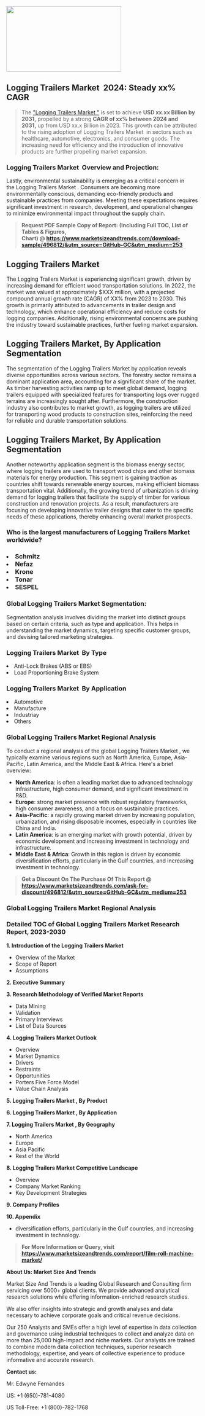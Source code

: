 <p><img class="alignnone size-medium wp-image-20088" src="https://ffe5etoiles.com/wp-content/uploads/2024/12/MST1-300x171.png" alt="" width="300" height="171" /></p><h2 id="ember46" class="ember-view reader-text-block__heading-2">Logging Trailers Market &nbsp;2024: Steady&nbsp;xx% CAGR</h2><blockquote id="ember47" class="ember-view reader-text-block__blockquote">The&nbsp;<a class="app-aware-link " href="https://www.marketsizeandtrends.com/download-sample/496812/&utm_source=GitHub-GC&utm_medium=253" target="_blank" data-test-app-aware-link="">"Logging Trailers Market "</a>&nbsp;is set to achieve&nbsp;<strong>USD&nbsp;xx.xx&nbsp;Billion by 2031,</strong>&nbsp;propelled by a strong&nbsp;<strong>CAGR of&nbsp;xx% between 2024 and 2031,</strong>&nbsp;up from USD xx.x Billion in 2023. This growth can be attributed to the rising adoption of&nbsp;Logging Trailers Market &nbsp;in sectors such as healthcare, automotive, electronics, and consumer goods. The increasing need for efficiency and the introduction of innovative products are further propelling market expansion.</blockquote><h3 id="ember48" class="ember-view reader-text-block__heading-3">Logging Trailers Market &nbsp;Overview and Projection:</h3><p id="ember49" class="ember-view reader-text-block__paragraph">Lastly, environmental sustainability is emerging as a critical concern in the&nbsp;Logging Trailers Market . Consumers are becoming more environmentally conscious, demanding eco-friendly products and sustainable practices from companies. Meeting these expectations requires significant investment in research, development, and operational changes to minimize environmental impact throughout the supply chain.</p><blockquote id="ember50" class="ember-view reader-text-block__blockquote"><strong>Request PDF Sample Copy of Report: (Including Full TOC, List of Tables &amp; Figures, Chart)&nbsp;@&nbsp;<strong><a href="https://www.marketsizeandtrends.com/download-sample/496812/&utm_source=GitHub-GC&utm_medium=253" target="_blank">https://www.marketsizeandtrends.com/download-sample/496812/&utm_source=GitHub-GC&utm_medium=253</a></strong></strong></blockquote><h3 class=""> <h2>Logging Trailers Market</h2><p>The Logging Trailers Market is experiencing significant growth, driven by increasing demand for efficient wood transportation solutions. In 2022, the market was valued at approximately $XXX million, with a projected compound annual growth rate (CAGR) of XX% from 2023 to 2030. This growth is primarily attributed to advancements in trailer design and technology, which enhance operational efficiency and reduce costs for logging companies. Additionally, rising environmental concerns are pushing the industry toward sustainable practices, further fueling market expansion.</p><h2>Logging Trailers Market, By Application Segmentation</h2><p>The segmentation of the Logging Trailers Market by application reveals diverse opportunities across various sectors. The forestry sector remains a dominant application area, accounting for a significant share of the market. As timber harvesting activities ramp up to meet global demand, logging trailers equipped with specialized features for transporting logs over rugged terrains are increasingly sought after. Furthermore, the construction industry also contributes to market growth, as logging trailers are utilized for transporting wood products to construction sites, reinforcing the need for reliable and durable transportation solutions.</p><h2>Logging Trailers Market, By Application Segmentation</h2><p>Another noteworthy application segment is the biomass energy sector, where logging trailers are used to transport wood chips and other biomass materials for energy production. This segment is gaining traction as countries shift towards renewable energy sources, making efficient biomass transportation vital. Additionally, the growing trend of urbanization is driving demand for logging trailers that facilitate the supply of timber for various construction and renovation projects. As a result, manufacturers are focusing on developing innovative trailer designs that cater to the specific needs of these applications, thereby enhancing overall market prospects.</p></h3><h3 id="" class="">Who is the largest manufacturers of&nbsp;Logging Trailers Market worldwide?</h3><h3 class=""></Li><Li>Schmitz</Li><Li> Nefaz</Li><Li> Krone</Li><Li> Tonar</Li><Li> SESPEL</h3><h3 id="ember53" class="ember-view reader-text-block__heading-3">Global&nbsp;Logging Trailers Market Segmentation:</h3><p id="ember54" class="ember-view reader-text-block__paragraph">Segmentation analysis involves dividing the market into distinct groups based on certain criteria, such as type and application. This helps in understanding the market dynamics, targeting specific customer groups, and devising tailored marketing strategies.</p><h3 id="" class="">Logging Trailers Market &nbsp;By Type</h3><p></Li><Li>Anti-Lock Brakes (ABS or EBS)</Li><Li> Load Proportioning Brake System</p><h3 id="" class="">Logging Trailers Market &nbsp;By Application</h3><p class=""></Li><Li>Automotive</Li><Li> Manufacture</Li><Li> Industriay</Li><Li> Others</p><h3 id="ember62" class="ember-view reader-text-block__heading-3">Global Logging Trailers Market Regional Analysis</h3><p id="ember63" class="ember-view reader-text-block__paragraph">To conduct a regional analysis of the global Logging Trailers Market , we typically examine various regions such as North America, Europe, Asia-Pacific, Latin America, and the Middle East &amp; Africa. Here's a brief overview:</p><ul><li><strong>North America</strong>: is often a leading market due to advanced technology infrastructure, high consumer demand, and significant investment in R&amp;D.</li><li><strong>Europe</strong>: strong market presence with robust regulatory frameworks, high consumer awareness, and a focus on sustainable practices.</li><li><strong>Asia-Pacific</strong>: a rapidly growing market driven by increasing population, urbanization, and rising disposable incomes, especially in countries like China and India.</li><li><strong>Latin America</strong>: is an emerging market with growth potential, driven by economic development and increasing investment in technology and infrastructure.</li><li><strong>Middle East &amp; Africa</strong>: Growth in this region is driven by economic diversification efforts, particularly in the Gulf countries, and increasing investment in technology.</li></ul><blockquote id="ember61" class="ember-view reader-text-block__blockquote"><strong>Get a Discount On The Purchase Of This Report @ <strong><a href="https://html-cleaner.com/" target="">https://www.marketsizeandtrends.com/ask-for-discount/496812/&utm_source=GitHub-GC&utm_medium=253</a></strong></strong></blockquote><h3 id="ember62" class="ember-view reader-text-block__heading-3">Global Logging Trailers Market Regional Analysis</h3><h3 id="" class="">Detailed TOC of Global Logging Trailers Market Research Report, 2023-2030</h3><p id="" class=""><strong>1. Introduction of the Logging Trailers Market </strong></p><ul><li>Overview of the Market</li><li>Scope of Report</li><li>Assumptions</li></ul><p id="" class=""><strong>2. Executive Summary</strong></p><p id="" class=""><strong>3. Research Methodology of Verified Market Reports</strong></p><ul><li>Data Mining</li><li>Validation</li><li>Primary Interviews</li><li>List of Data Sources</li></ul><p id="" class=""><strong>4. Logging Trailers Market Outlook</strong></p><ul><li>Overview</li><li>Market Dynamics</li><li>Drivers</li><li>Restraints</li><li>Opportunities</li><li>Porters Five Force Model</li><li>Value Chain Analysis</li></ul><p id="" class=""><strong>5. Logging Trailers Market , By Product</strong></p><p id="" class=""><strong>6. Logging Trailers Market , By Application</strong></p><p id="" class=""><strong>7. Logging Trailers Market , By Geography</strong></p><ul><li>North America</li><li>Europe</li><li>Asia Pacific</li><li>Rest of the World</li></ul><p id="" class=""><strong>8. Logging Trailers Market Competitive Landscape</strong></p><ul><li>Overview</li><li>Company Market Ranking</li><li>Key Development Strategies</li></ul><p id="" class=""><strong>9. Company Profiles</strong></p><p id="" class=""><strong>10. Appendix</strong></p><ul><li>diversification efforts, particularly in the Gulf countries, and increasing investment in technology.</li></ul><blockquote id="ember65" class="ember-view reader-text-block__blockquote"><strong>For More Information or Query, visit <strong><strong><a href="https://html-cleaner.com/" target="">https://www.marketsizeandtrends.com/report/film-roll-machine-market/</a></strong></strong></strong></blockquote><p id="" class=""><strong>About Us: Market Size And Trends</strong></p><p id="" class="">Market Size And Trends is a leading Global Research and Consulting firm servicing over 5000+ global clients. We provide advanced analytical research solutions while offering information-enriched research studies.</p><p id="" class="">We also offer insights into strategic and growth analyses and data necessary to achieve corporate goals and critical revenue decisions.</p><p id="" class="">Our 250 Analysts and SMEs offer a high level of expertise in data collection and governance using industrial techniques to collect and analyze data on more than 25,000 high-impact and niche markets. Our analysts are trained to combine modern data collection techniques, superior research methodology, expertise, and years of collective experience to produce informative and accurate research.</p><p id="" class=""><strong>Contact us:</strong></p><p id="" class="">Mr. Edwyne Fernandes</p><p id="" class="">US: +1 (650)-781-4080</p><p id="" class="">US Toll-Free: +1 (800)-782-1768</p>
